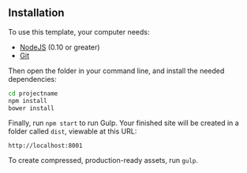 

## Installation

To use this template, your computer needs:

- [NodeJS](https://nodejs.org/en/) (0.10 or greater)
- [Git](https://git-scm.com/)



Then open the folder in your command line, and install the needed dependencies:

```bash
cd projectname
npm install
bower install
```

Finally, run `npm start` to run Gulp. Your finished site will be created in a folder called `dist`, viewable at this URL:

```
http://localhost:8001
```

To create compressed, production-ready assets, run `gulp`.
